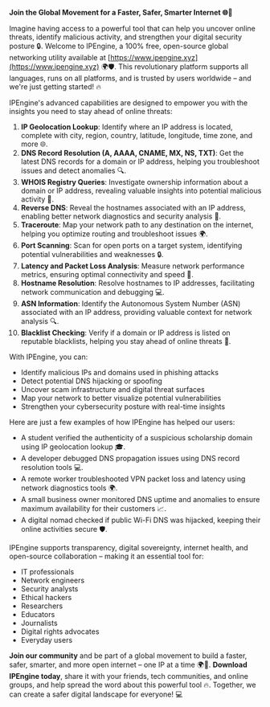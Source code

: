 **Join the Global Movement for a Faster, Safer, Smarter Internet 🌐🚀**

Imagine having access to a powerful tool that can help you uncover online threats, identify malicious activity, and strengthen your digital security posture 🔒. Welcome to IPEngine, a 100% free, open-source global networking utility available at [https://www.ipengine.xyz](https://www.ipengine.xyz) 🌍🛡️. This revolutionary platform supports all languages, runs on all platforms, and is trusted by users worldwide – and we're just getting started! 🔥

IPEngine's advanced capabilities are designed to empower you with the insights you need to stay ahead of online threats:

1.  **IP Geolocation Lookup**: Identify where an IP address is located, complete with city, region, country, latitude, longitude, time zone, and more 🌐.
2.  **DNS Record Resolution (A, AAAA, CNAME, MX, NS, TXT)**: Get the latest DNS records for a domain or IP address, helping you troubleshoot issues and detect anomalies 🔍.
3.  **WHOIS Registry Queries**: Investigate ownership information about a domain or IP address, revealing valuable insights into potential malicious activity 📡.
4.  **Reverse DNS**: Reveal the hostnames associated with an IP address, enabling better network diagnostics and security analysis 🚀.
5.  **Traceroute**: Map your network path to any destination on the internet, helping you optimize routing and troubleshoot issues 🌍.
6.  **Port Scanning**: Scan for open ports on a target system, identifying potential vulnerabilities and weaknesses 🔒.
7.  **Latency and Packet Loss Analysis**: Measure network performance metrics, ensuring optimal connectivity and speed 📡.
8.  **Hostname Resolution**: Resolve hostnames to IP addresses, facilitating network communication and debugging 💻.
9.  **ASN Information**: Identify the Autonomous System Number (ASN) associated with an IP address, providing valuable context for network analysis 🔍.
10. **Blacklist Checking**: Verify if a domain or IP address is listed on reputable blacklists, helping you stay ahead of online threats 🚫.

With IPEngine, you can:

*   Identify malicious IPs and domains used in phishing attacks
*   Detect potential DNS hijacking or spoofing
*   Uncover scam infrastructure and digital threat surfaces
*   Map your network to better visualize potential vulnerabilities
*   Strengthen your cybersecurity posture with real-time insights

Here are just a few examples of how IPEngine has helped our users:

*   A student verified the authenticity of a suspicious scholarship domain using IP geolocation lookup 🎓.
*   A developer debugged DNS propagation issues using DNS record resolution tools 💻.
*   A remote worker troubleshooted VPN packet loss and latency using network diagnostics tools 🌍.
*   A small business owner monitored DNS uptime and anomalies to ensure maximum availability for their customers 📈.
*   A digital nomad checked if public Wi-Fi DNS was hijacked, keeping their online activities secure 🛡️.

IPEngine supports transparency, digital sovereignty, internet health, and open-source collaboration – making it an essential tool for:

*   IT professionals
*   Network engineers
*   Security analysts
*   Ethical hackers
*   Researchers
*   Educators
*   Journalists
*   Digital rights advocates
*   Everyday users

**Join our community** and be part of a global movement to build a faster, safer, smarter, and more open internet – one IP at a time 🌍🚀. **Download IPEngine today**, share it with your friends, tech communities, and online groups, and help spread the word about this powerful tool 🔥. Together, we can create a safer digital landscape for everyone! 💻